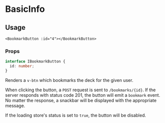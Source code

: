 # BasicInfo
## Usage
```vue
<BookmarkButton :id="4"></BookmarkButton>
```

### Props
```typescript
interface IBookmarkButton {
  id: number;
}
```

Renders a ``v-btn`` which bookmarks the deck for the given user.

When clicking the button, a ``POST`` request is sent to ``/bookmarks/{id}``. If the server responds with status code 201, the button will emit a ``bookmark`` event. No matter the response, a snackbar will be displayed with the appropriate message.

If the loading store's status is set to ``true``, the button will be disabled.
